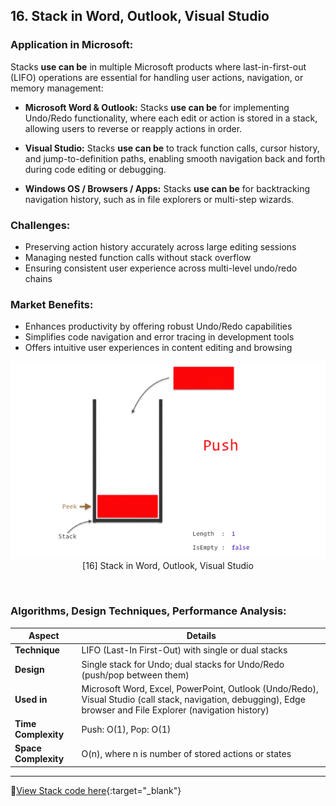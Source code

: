 
## **16. Stack in Word, Outlook, Visual Studio**

### **Application in Microsoft:**

Stacks **use can be** in multiple Microsoft products where last-in-first-out (LIFO) operations are essential for handling user actions, navigation, or memory management:

* **Microsoft Word & Outlook:** Stacks **use can be** for implementing Undo/Redo functionality, where each edit or action is stored in a stack, allowing users to reverse or reapply actions in order.

* **Visual Studio:** Stacks **use can be** to track function calls, cursor history, and jump-to-definition paths, enabling smooth navigation back and forth during code editing or debugging.

* **Windows OS / Browsers / Apps:** Stacks **use can be** for backtracking navigation history, such as in file explorers or multi-step wizards.

### **Challenges:**

* Preserving action history accurately across large editing sessions
* Managing nested function calls without stack overflow
* Ensuring consistent user experience across multi-level undo/redo chains

### **Market Benefits:**

* Enhances productivity by offering robust Undo/Redo capabilities
* Simplifies code navigation and error tracing in development tools
* Offers intuitive user experiences in content editing and browsing

<p align="center">
  <img src="https://github.com/Sindhuhurakadli/sindhu_portfolio.io/blob/main/images/stack.gif?raw=true" alt="Microsoft Infrastructure" width="550">
  <br>
  [16] Stack in Word, Outlook, Visual Studio
  <br>
</p><br>

### **Algorithms, Design Techniques, Performance Analysis:**

| Aspect               | Details                                                                                                                                                        |
| -------------------- | -------------------------------------------------------------------------------------------------------------------------------------------------------------- |
| **Technique**        | LIFO (Last-In First-Out) with single or dual stacks                                                                                                            |
| **Design**           | Single stack for Undo; dual stacks for Undo/Redo (push/pop between them)                                                                                       |
| **Used in**          | Microsoft Word, Excel, PowerPoint, Outlook (Undo/Redo), Visual Studio (call stack, navigation, debugging), Edge browser and File Explorer (navigation history) |
| **Time Complexity**  | Push: O(1), Pop: O(1)                                                                                                                                          |
| **Space Complexity** | O(n), where n is number of stored actions or states                                                                                                            |

---

🔗[View Stack code here](https://github.com/Sindhuhurakadli/sindhu_portfolio.io/blob/main/codes/stack.cpp){\:target="\_blank"}


